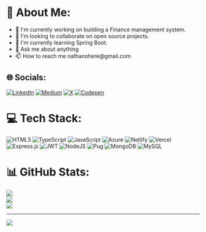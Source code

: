 # 💫 About Me:
<ul>
  <li>🔭 I'm currently working on building a Finance management system.</li>
  <li>👯 I'm looking to collaborate on open source projects.</li>
  <li>🌱 I'm currently learning Spring Boot.</li>
  <li>💬 Ask me about anything</li>
  <li>📫 How to reach me nathanohere@gmail.com</li>
</ul>


## 🌐 Socials:
[![LinkedIn](https://img.shields.io/badge/LinkedIn-%230077B5.svg?logo=linkedin&logoColor=white)](https://linkedin.com/in/https://www.linkedin.com/in/nathan-ohere/) [![Medium](https://img.shields.io/badge/Medium-12100E?logo=medium&logoColor=white)](https://medium.com/@https://codepen.io/Ohere) [![X](https://img.shields.io/badge/X-black.svg?logo=X&logoColor=white)](https://x.com/https://x.com/oherenathan) [![Codepen](https://img.shields.io/badge/Codepen-000000?style=for-the-badge&logo=codepen&logoColor=white)](https://codepen.io/https://codepen.io/Ohere) 

# 💻 Tech Stack:
![HTML5](https://img.shields.io/badge/html5-%23E34F26.svg?style=for-the-badge&logo=html5&logoColor=white) ![TypeScript](https://img.shields.io/badge/typescript-%23007ACC.svg?style=for-the-badge&logo=typescript&logoColor=white) ![JavaScript](https://img.shields.io/badge/javascript-%23323330.svg?style=for-the-badge&logo=javascript&logoColor=%23F7DF1E) ![Azure](https://img.shields.io/badge/azure-%230072C6.svg?style=for-the-badge&logo=microsoftazure&logoColor=white) ![Netlify](https://img.shields.io/badge/netlify-%23000000.svg?style=for-the-badge&logo=netlify&logoColor=#00C7B7) ![Vercel](https://img.shields.io/badge/vercel-%23000000.svg?style=for-the-badge&logo=vercel&logoColor=white) ![Express.js](https://img.shields.io/badge/express.js-%23404d59.svg?style=for-the-badge&logo=express&logoColor=%2361DAFB) ![JWT](https://img.shields.io/badge/JWT-black?style=for-the-badge&logo=JSON%20web%20tokens) ![NodeJS](https://img.shields.io/badge/node.js-6DA55F?style=for-the-badge&logo=node.js&logoColor=white) ![Pug](https://img.shields.io/badge/Pug-FFF?style=for-the-badge&logo=pug&logoColor=A86454) ![MongoDB](https://img.shields.io/badge/MongoDB-%234ea94b.svg?style=for-the-badge&logo=mongodb&logoColor=white) ![MySQL](https://img.shields.io/badge/mysql-4479A1.svg?style=for-the-badge&logo=mysql&logoColor=white)
# 📊 GitHub Stats:
![](https://github-readme-stats.vercel.app/api?username=Nathanohere&theme=dark&hide_border=false&include_all_commits=false&count_private=false)<br/>
![](https://github-readme-streak-stats.herokuapp.com/?user=Nathanohere&theme=dark&hide_border=false)<br/>
![](https://github-readme-stats.vercel.app/api/top-langs/?username=Nathanohere&theme=dark&hide_border=false&include_all_commits=false&count_private=false&layout=compact)

---
[![](https://visitcount.itsvg.in/api?id=Nathanohere&icon=0&color=0)](https://visitcount.itsvg.in)

<!-- Proudly created with GPRM ( https://gprm.itsvg.in ) -->
